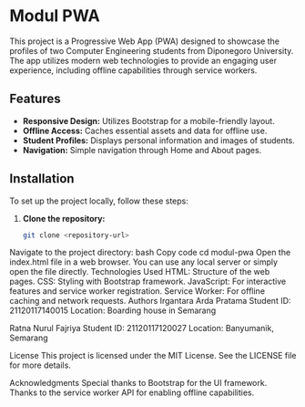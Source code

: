 # Modul PWA

This project is a Progressive Web App (PWA) designed to showcase the profiles of two Computer Engineering students from Diponegoro University. The app utilizes modern web technologies to provide an engaging user experience, including offline capabilities through service workers.

## Features

- **Responsive Design:** Utilizes Bootstrap for a mobile-friendly layout.
- **Offline Access:** Caches essential assets and data for offline use.
- **Student Profiles:** Displays personal information and images of students.
- **Navigation:** Simple navigation through Home and About pages.

## Installation

To set up the project locally, follow these steps:

1. **Clone the repository:**
   ```bash
   git clone <repository-url>
Navigate to the project directory:
bash
Copy code
cd modul-pwa
Open the index.html file in a web browser.
You can use any local server or simply open the file directly.
Technologies Used
HTML: Structure of the web pages.
CSS: Styling with Bootstrap framework.
JavaScript: For interactive features and service worker registration.
Service Worker: For offline caching and network requests.
Authors
Irgantara Arda Pratama
Student ID: 21120117140015
Location: Boarding house in Semarang

Ratna Nurul Fajriya
Student ID: 21120117120027
Location: Banyumanik, Semarang

License
This project is licensed under the MIT License. See the LICENSE file for more details.

Acknowledgments
Special thanks to Bootstrap for the UI framework.
Thanks to the service worker API for enabling offline capabilities.
